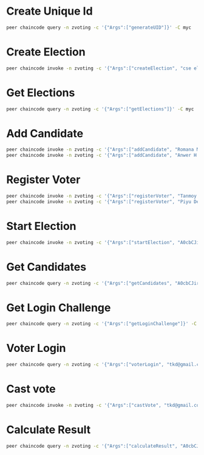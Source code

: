 # Create Unique Id
```bash
peer chaincode query -n zvoting -c '{"Args":["generateUID"]}' -C myc
```

# Create Election
```bash
peer chaincode invoke -n zvoting -c '{"Args":["createElection", "cse election", "3600"]}' -C myc
```

# Get Elections
```bash
peer chaincode query -n zvoting -c '{"Args":["getElections"]}' -C myc
```

# Add Candidate
```bash
peer chaincode invoke -n zvoting -c '{"Args":["addCandidate", "Romana Mahjabin Eshita", "Rose", "rose.jpg", "A0cbCJirveAoJCln7sQB"]}' -C myc
peer chaincode invoke -n zvoting -c '{"Args":["addCandidate", "Anwer H Anik", "Horlicks", "horlicks.jpg", "A0cbCJirveAoJCln7sQB"]}' -C myc
```

# Register Voter
```bash
peer chaincode invoke -n zvoting -c '{"Args":["registerVoter", "Tanmoy Krishna Das", "tkd@gmail.com", "1", "1", "1", "A0cbCJirveAoJCln7sQB"]}' -C myc
peer chaincode invoke -n zvoting -c '{"Args":["registerVoter", "Piyu Deb", "piyu@gmail.com", "1", "1", "1", "A0cbCJirveAoJCln7sQB"]}' -C myc
```

# Start Election
```bash
peer chaincode invoke -n zvoting -c '{"Args":["startElection", "A0cbCJirveAoJCln7sQB"]}' -C myc
```

# Get Candidates
```bash
peer chaincode query -n zvoting -c '{"Args":["getCandidates", "A0cbCJirveAoJCln7sQB"]}' -C myc
```

# Get Login Challenge
```bash
peer chaincode query -n zvoting -c '{"Args":["getLoginChallenge"]}' -C myc
```

# Voter Login
```bash
peer chaincode query -n zvoting -c '{"Args":["voterLogin", "tkd@gmail.com", "4", "22","22","22", "1","1","1","2"]}' -C myc
```

# Cast vote
```bash
peer chaincode invoke -n zvoting -c '{"Args":["castVote", "tkd@gmail.com", "1", "0", "A0cbCJirveAoJCln7sQB"]}' -C myc
```
# Calculate Result
```bash
peer chaincode query -n zvoting -c '{"Args":["calculateResult", "A0cbCJirveAoJCln7sQB"]}' -C myc
```